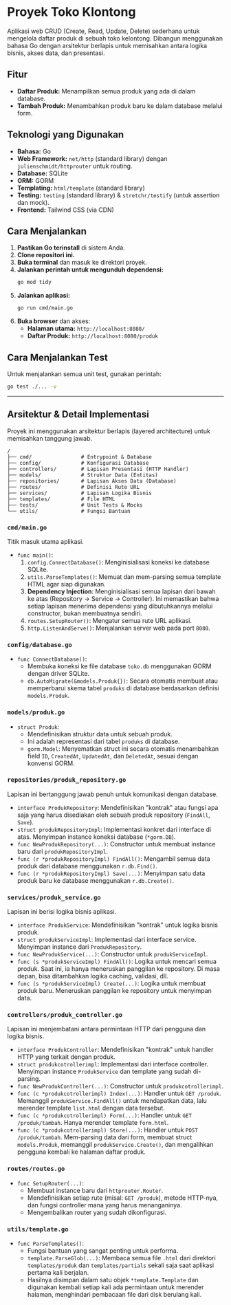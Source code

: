 # Proyek Toko Klontong

Aplikasi web CRUD (Create, Read, Update, Delete) sederhana untuk mengelola daftar produk di sebuah toko kelontong. Dibangun menggunakan bahasa Go dengan arsitektur berlapis untuk memisahkan antara logika bisnis, akses data, dan presentasi.

## Fitur

- **Daftar Produk:** Menampilkan semua produk yang ada di dalam database.
- **Tambah Produk:** Menambahkan produk baru ke dalam database melalui form.

## Teknologi yang Digunakan

- **Bahasa:** Go
- **Web Framework:** `net/http` (standard library) dengan `julienschmidt/httprouter` untuk routing.
- **Database:** SQLite
- **ORM:** GORM
- **Templating:** `html/template` (standard library)
- **Testing:** `testing` (standard library) & `stretchr/testify` (untuk assertion dan mock).
- **Frontend:** Tailwind CSS (via CDN)

## Cara Menjalankan

1.  **Pastikan Go terinstall** di sistem Anda.
2.  **Clone repositori ini.**
3.  **Buka terminal** dan masuk ke direktori proyek.
4.  **Jalankan perintah untuk mengunduh dependensi:**
    ```bash
    go mod tidy
    ```
5.  **Jalankan aplikasi:**
    ```bash
    go run cmd/main.go
    ```
6.  **Buka browser** dan akses:
    - **Halaman utama:** `http://localhost:8080/`
    - **Daftar Produk:** `http://localhost:8080/produk`

## Cara Menjalankan Test

Untuk menjalankan semua unit test, gunakan perintah:

```bash
go test ./... -v
```

---

## Arsitektur & Detail Implementasi

Proyek ini menggunakan arsitektur berlapis (layered architecture) untuk memisahkan tanggung jawab.

```
/
├── cmd/                # Entrypoint & Database
├── config/             # Konfigurasi Database
├── controllers/        # Lapisan Presentasi (HTTP Handler)
├── models/             # Struktur Data (Entitas)
├── repositories/       # Lapisan Akses Data (Database)
├── routes/             # Definisi Rute URL
├── services/           # Lapisan Logika Bisnis
├── templates/          # File HTML
├── tests/              # Unit Tests & Mocks
└── utils/              # Fungsi Bantuan
```

### `cmd/main.go`

Titik masuk utama aplikasi.

- `func main()`:
  1.  `config.ConnectDatabase()`: Menginisialisasi koneksi ke database SQLite.
  2.  `utils.ParseTemplates()`: Memuat dan mem-parsing semua template HTML agar siap digunakan.
  3.  **Dependency Injection**: Menginisialisasi semua lapisan dari bawah ke atas (Repository -> Service -> Controller). Ini memastikan bahwa setiap lapisan menerima dependensi yang dibutuhkannya melalui constructor, bukan membuatnya sendiri.
  4.  `routes.SetupRouter()`: Mengatur semua rute URL aplikasi.
  5.  `http.ListenAndServe()`: Menjalankan server web pada port `8080`.

### `config/database.go`

- `func ConnectDatabase()`:
  - Membuka koneksi ke file database `toko.db` menggunakan GORM dengan driver SQLite.
  - `db.AutoMigrate(&models.Produk{})`: Secara otomatis membuat atau memperbarui skema tabel `produks` di database berdasarkan definisi `models.Produk`.

### `models/produk.go`

- `struct Produk`:
  - Mendefinisikan struktur data untuk sebuah produk.
  - Ini adalah representasi dari tabel `produks` di database.
  - `gorm.Model`: Menyematkan struct ini secara otomatis menambahkan field `ID`, `CreatedAt`, `UpdatedAt`, dan `DeletedAt`, sesuai dengan konvensi GORM.

### `repositories/produk_repository.go`

Lapisan ini bertanggung jawab penuh untuk komunikasi dengan database.

- `interface ProdukRepository`: Mendefinisikan "kontrak" atau fungsi apa saja yang harus disediakan oleh sebuah produk repository (`FindAll`, `Save`).
- `struct produkRepositoryImpl`: Implementasi konkret dari interface di atas. Menyimpan instance koneksi database (`*gorm.DB`).
- `func NewProdukRepository(...)`: Constructor untuk membuat instance baru dari `produkRepositoryImpl`.
- `func (r *produkRepositoryImpl) FindAll()`: Mengambil semua data produk dari database menggunakan `r.db.Find()`.
- `func (r *produkRepositoryImpl) Save(...)`: Menyimpan satu data produk baru ke database menggunakan `r.db.Create()`.

### `services/produk_service.go`

Lapisan ini berisi logika bisnis aplikasi.

- `interface ProdukService`: Mendefinisikan "kontrak" untuk logika bisnis produk.
- `struct produkServiceImpl`: Implementasi dari interface service. Menyimpan instance dari `ProdukRepository`.
- `func NewProdukService(...)`: Constructor untuk `produkServiceImpl`.
- `func (s *produkServiceImpl) FindAll()`: Logika untuk mencari semua produk. Saat ini, ia hanya meneruskan panggilan ke repository. Di masa depan, bisa ditambahkan logika caching, validasi, dll.
- `func (s *produkServiceImpl) Create(...)`: Logika untuk membuat produk baru. Meneruskan panggilan ke repository untuk menyimpan data.

### `controllers/produk_controller.go`

Lapisan ini menjembatani antara permintaan HTTP dari pengguna dan logika bisnis.

- `interface ProdukController`: Mendefinisikan "kontrak" untuk handler HTTP yang terkait dengan produk.
- `struct produkcotrollerimpl`: Implementasi dari interface controller. Menyimpan instance `ProdukService` dan template yang sudah di-parsing.
- `func NewProdukController(...)`: Constructor untuk `produkcotrollerimpl`.
- `func (c *produkcotrollerimpl) Index(...)`: Handler untuk `GET /produk`. Memanggil `produkService.FindAll()` untuk mendapatkan data, lalu merender template `list.html` dengan data tersebut.
- `func (c *produkcotrollerimpl) Form(...)`: Handler untuk `GET /produk/tambah`. Hanya merender template `form.html`.
- `func (c *produkcotrollerimpl) Store(...)`: Handler untuk `POST /produk/tambah`. Mem-parsing data dari form, membuat struct `models.Produk`, memanggil `produkService.Create()`, dan mengalihkan pengguna kembali ke halaman daftar produk.

### `routes/routes.go`

- `func SetupRouter(...)`:
  - Membuat instance baru dari `httprouter.Router`.
  - Mendefinisikan setiap rute (misal: `GET /produk`), metode HTTP-nya, dan fungsi controller mana yang harus menanganinya.
  - Mengembalikan router yang sudah dikonfigurasi.

### `utils/template.go`

- `func ParseTemplates()`:
  - Fungsi bantuan yang sangat penting untuk performa.
  - `template.ParseGlob(...)`: Membaca semua file `.html` dari direktori `templates/produk` dan `templates/partials` sekali saja saat aplikasi pertama kali berjalan.
  - Hasilnya disimpan dalam satu objek `*template.Template` dan digunakan kembali setiap kali ada permintaan untuk merender halaman, menghindari pembacaan file dari disk berulang kali.
